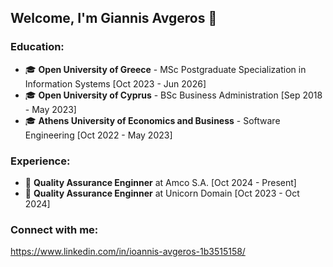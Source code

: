 ## Welcome, I'm Giannis Avgeros 👋
### Education:
<ul>
<li>&#x1F393; <strong>Open University of Greece</strong> - MSc Postgraduate Specialization in Information Systems [Oct 2023 - Jun 2026]</li>
<li>&#x1F393; <strong>Open University of Cyprus</strong> - BSc Business Administration [Sep 2018 - May 2023]</li>
<li>&#x1F393; <strong>Athens University of Economics and Business</strong> - Software Engineering [Oct 2022 - May 2023]</li>
</ul>

### Experience:
<ul>
<li>&#x1F4BC; <strong>Quality Assurance Enginner</strong> at Amco S.A. [Oct 2024 - Present]</li>
<li>&#x1F4BC; <strong>Quality Assurance Enginner</strong> at Unicorn Domain [Oct 2023 - Oct 2024]</li>
</ul>


### Connect with me:
https://www.linkedin.com/in/ioannis-avgeros-1b3515158/
<!--
**g-avgeros/g-avgeros** is a ✨ _special_ ✨ repository because its `README.md` (this file) appears on your GitHub profile.

Here are some ideas to get you started:

- 🔭 I’m currently working on ...
- 🌱 I’m currently learning ...
- 👯 I’m looking to collaborate on ...
- 🤔 I’m looking for help with ...
- 💬 Ask me about ...
- 📫 How to reach me: ...
- 😄 Pronouns: ...
- ⚡ Fun fact: ...
-->
